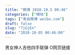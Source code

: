 ```yaml
---
title: "微博 2010.10.5 00:46"
categories: ["嘀咕"]
tags: ["来自微博 weibo.com"]
draft: false
slug: "7jGjEn"
date: "2010-10-05 00:46:00"
---
```


<p>男女神人吉他四手联弹 O网页链接 ​​​​</p>
